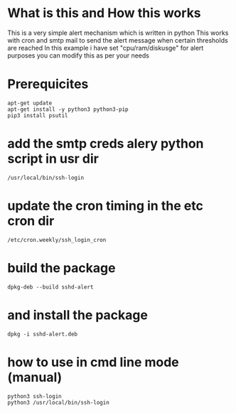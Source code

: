 # What is this and How this works
This is a very simple alert mechanism which is written in python 
This works with cron and smtp mail to send the alert message when certain thresholds are reached 
In this example i have set "cpu/ram/diskusge" for alert purposes you can modify this as per your needs


# Prerequicites
```
apt-get update
apt-get install -y python3 python3-pip
pip3 install psutil
```

# add the smtp creds alery python script in usr dir
```
/usr/local/bin/ssh-login
```

# update the cron timing in the etc cron dir 
```
/etc/cron.weekly/ssh_login_cron
```

# build the package 
```
dpkg-deb --build sshd-alert
```

# and install the package
```
dpkg -i sshd-alert.deb
```

# how to use in cmd line mode (manual)
```
python3 ssh-login
python3 /usr/local/bin/ssh-login
```

